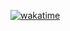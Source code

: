 [![wakatime](https://wakatime.com/badge/user/36b4c396-0651-4f56-bf2e-fe8a09ac7316.svg)](https://wakatime.com/@36b4c396-0651-4f56-bf2e-fe8a09ac7316)
